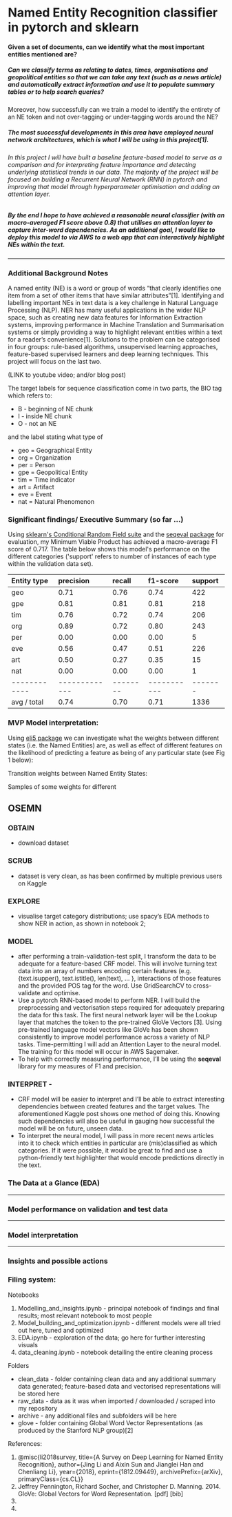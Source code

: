 # Named Entity Recognition classifier in pytorch and sklearn

#### Given a set of documents, can we identify what the most important entities mentioned are? 

##### Can we classify terms as relating to dates, times, organisations and geopolitical entities so that we can take any text (such as a news article) and automatically extract information and use it to populate summary tables or to help search queries? 
Moreover, how successfully can we train a model to identify the entirety of an NE token and not over-tagging or under-tagging words around the NE?

##### The most successful developments in this area have employed neural network architectures, which is what I will be using in this project[1]. 

###### In this project I will have built a baseline feature-based model to serve as a comparison and for interpreting feature importance and detecting underlying statistical trends in our data. The majority of the project will be focused on building a Recurrent Neural Network (RNN) in pytorch and improving that model through hyperparameter optimisation and adding an attention layer. 
##### By the end I hope to have achieved a reasonable neural classifier (with an macro-averaged F1 score above 0.8) that utilises an attention layer to capture inter-word dependencies. As an additional goal, I would like to deploy this model to via AWS to a web app that can interactively highlight NEs within the text. 
_____________________________________________________________________________________________________________________________


### Additional Background Notes
A named entity (NE) is a word or group of words “that clearly identifies one item from a set of other items that have similar attributes”[1]. Identifying and labelling important NEs in text data is a key challenge in Natural Language Processing (NLP). NER has many useful applications in the wider NLP space, such as creating new data features for Information Extraction systems, improving performance in Machine Translation and Summarisation systems or simply providing a way to highlight relevant entities within a text for a reader’s convenience[1]. Solutions to the problem can be categorised in four groups: rule-based algorithms, unsupervised learning approaches, feature-based supervised learners and deep learning techniques. This project will focus on the last two.

(LINK to youtube video; and/or blog post)

The target labels for sequence classification come in two parts, the BIO tag which refers to:
* B - beginning of NE chunk
* I - inside NE chunk
* O - not an NE

and the label stating what type of 
* geo = Geographical Entity
* org = Organization
* per = Person
* gpe = Geopolitical Entity
* tim = Time indicator
* art = Artifact
* eve = Event
* nat = Natural Phenomenon

###  Significant findings/ Executive Summary (so far ...)

Using [sklearn's Conditional Random Field suite](#https://sklearn-crfsuite.readthedocs.io/en/latest/index.html) and the [seqeval package](#https://pypi.org/project/seqeval/) for evaluation, my Minimum Viable Product has achieved a macro-average F1 score of 0.717. The table below shows this model's performance on the different categories ('support' refers to number of instances of each type within the validation data set). 

| Entity type |precision    |recall  |f1-score   |support|
|:------------|:------------|:-------|:----------|:------|
|        geo  |     0.71    |  0.76  |    0.74   |    422|
|        gpe  |     0.81    |  0.81  |    0.81   |    218|
|        tim  |     0.76    |  0.72  |    0.74   |    206|
|        org  |     0.89    |  0.72  |    0.80   |    243|
|        per  |     0.00    |  0.00  |    0.00   |      5|
|        eve  |     0.56    |  0.47  |    0.51   |    226|
|        art  |     0.50    |  0.27  |    0.35   |     15|
|        nat  |     0.00    |  0.00  |    0.00   |      1|
| ------------|-------------|--------|-----------|-------|
|avg / total  |     0.74    | 0.70   |  0.71     | 1336  |

             

### MVP Model interpretation: 

Using [eli5 package](#https://eli5.readthedocs.io/en/latest/overview.html) we can investigate what the weights between different states (i.e. the Named Entities) are, as well as effect of different features on the likelihood of predicting a feature as being of any particular state (see Fig 1 below):

Transition weights between Named Entity States: 



Samples of some weights for different 




## OSEMN

### OBTAIN
- download dataset

### SCRUB
- dataset is very clean, as has been confirmed by multiple previous users on Kaggle

### EXPLORE
- visualise target category distributions; use spacy’s EDA methods to show NER in action, as shown in notebook 2; 

### MODEL
- after performing a train-validation-test split, I transform the data to be adequate for a feature-based CRF model. This will involve turning text data into an array of numbers encoding certain features (e.g. {text.isupper(), text.istitle(), len(text), … }, interactions of those features and the provided POS tag for the word. Use GridSearchCV to cross-validate and optimise. 
 - Use a pytorch RNN-based model to perform NER. I will build the preprocessing and vectorisation steps required for adequately preparing the data for this task. The first neural network layer will be the Lookup layer that matches the token to the pre-trained GloVe Vectors [3]. Using pre-trained language model vectors like GloVe has been shown consistently to improve model performance across a variety of NLP tasks.  Time-permitting I will add an Attention Layer to the neural model. The training for this model will occur in AWS Sagemaker.
- To help with correctly measuring performance, I’ll be using the **seqeval** library for my measures of F1 and precision.

### INTERPRET - 
- CRF model will be easier to interpret and I’ll be able to extract interesting dependencies between created features and the target values. The aforementioned Kaggle post shows one method of doing this. Knowing such dependencies will also be useful in gauging how successful the model will be on future, unseen data. 
- To interpret the neural model, I will pass in more recent news articles into it to check which entities in particular are (mis)classified as which categories. If it were possible, it would be great to find and use a python-friendly text highlighter that would encode predictions directly in the text. 



### The Data at a Glance (EDA)

_____________________________________________________________________________________________________________________________


### Model performance on validation and test data


_____________________________________________________________________________________________________________________________

### Model interpretation


_____________________________________________________________________________________________________________________________


### Insights and possible actions

### Filing system:

Notebooks
1. Modelling_and_insights.ipynb - principal notebook of findings and final results; most relevant notebook to most people
2. Model_building_and_optimization.ipynb - different models were all tried out here, tuned and optimized
3. EDA.ipynb - exploration of the data; go here for further interesting visuals
4. data_cleaning.ipynb - notebook detailing the entire cleaning process

Folders
* clean_data - folder containing clean data and any additional summary data generated; feature-based data and vectorised representations will be stored here
* raw_data - data as it was when imported / downloaded / scraped into my repository
* archive - any additional files and subfolders will be here
* glove - folder containing Global Word Vector Representations (as produced by the Stanford NLP group)[2]


References:
1. @misc{li2018survey,
    title={A Survey on Deep Learning for Named Entity Recognition},
    author={Jing Li and Aixin Sun and Jianglei Han and Chenliang Li},
    year={2018},
    eprint={1812.09449},
    archivePrefix={arXiv},
    primaryClass={cs.CL}}
2. Jeffrey Pennington, Richard Socher, and Christopher D. Manning. 2014. GloVe: Global Vectors for Word Representation. [pdf] [bib]
3. 
4. 



